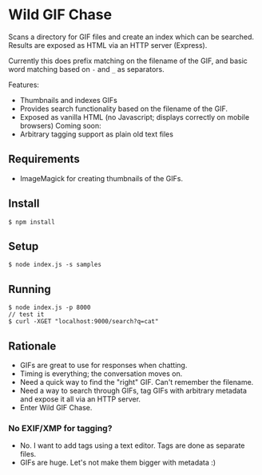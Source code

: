 # Wild GIF Chase
Scans a directory for GIF files and create an index which can be searched. Results
are exposed as HTML via an HTTP server (Express).

Currently this does prefix matching on the filename of the GIF, and basic word
matching based on `-` and `_` as separators.

Features:
 - Thumbnails and indexes GIFs
 - Provides search functionality based on the filename of the GIF.
 - Exposed as vanilla HTML (no Javascript; displays correctly on mobile browsers)
Coming soon:
 - Arbitrary tagging support as plain old text files

## Requirements
 - ImageMagick for creating thumbnails of the GIFs.

## Install
```
$ npm install
```

## Setup
```
$ node index.js -s samples
```

## Running
```
$ node index.js -p 8000
// test it
$ curl -XGET "localhost:9000/search?q=cat"
```

## Rationale
 - GIFs are great to use for responses when chatting.
 - Timing is everything; the conversation moves on.
 - Need a quick way to find the "right" GIF. Can't remember the filename.
 - Need a way to search through GIFs, tag GIFs with arbitrary metadata and expose
   it all via an HTTP server.
 - Enter Wild GIF Chase.

### No EXIF/XMP for tagging?
 - No. I want to add tags using a text editor. Tags are done as separate files.
 - GIFs are huge. Let's not make them bigger with metadata :)

